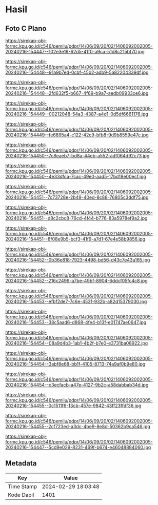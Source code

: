 # Hasil

## Foto C Plano

https://sirekap-obj-formc.kpu.go.id/c546/pemilu/pdpr/14/06/09/20/02/1406092002005-20240216-154447--102e3e19-62d5-41f0-a9ca-51d8c215bf70.jpg

https://sirekap-obj-formc.kpu.go.id/c546/pemilu/pdpr/14/06/09/20/02/1406092002005-20240216-154448--91a9b7ed-0cbf-45b2-adb9-5a82204339df.jpg

https://sirekap-obj-formc.kpu.go.id/c546/pemilu/pdpr/14/06/09/20/02/1406092002005-20240216-154448--2fd632f5-b667-4f69-b9a7-aedb09933ce6.jpg

https://sirekap-obj-formc.kpu.go.id/c546/pemilu/pdpr/14/06/09/20/02/1406092002005-20240216-154449--00212048-54a3-4387-a4d1-0d5df6661176.jpg

https://sirekap-obj-formc.kpu.go.id/c546/pemilu/pdpr/14/06/09/20/02/1406092002005-20240216-154449--fe6895a4-c122-42c9-bfb8-9d9b8559e47c.jpg

https://sirekap-obj-formc.kpu.go.id/c546/pemilu/pdpr/14/06/09/20/02/1406092002005-20240216-154450--7c8eaeb7-bd8a-44eb-a552-adf064d92c73.jpg

https://sirekap-obj-formc.kpu.go.id/c546/pemilu/pdpr/14/06/09/20/02/1406092002005-20240216-154450--4e33dfca-7cac-49e0-aad5-17bd18e00ecf.jpg

https://sirekap-obj-formc.kpu.go.id/c546/pemilu/pdpr/14/06/09/20/02/1406092002005-20240216-154451--7c73728e-2b49-40ed-8c88-76805c3ddf75.jpg

https://sirekap-obj-formc.kpu.go.id/c546/pemilu/pdpr/14/06/09/20/02/1406092002005-20240216-154451--d8c2cbc8-76cd-4f44-b776-83a5978ef9a2.jpg

https://sirekap-obj-formc.kpu.go.id/c546/pemilu/pdpr/14/06/09/20/02/1406092002005-20240216-154451--8f08e9b5-bcf3-41f9-a7d1-67e4e58b9856.jpg

https://sirekap-obj-formc.kpu.go.id/c546/pemilu/pdpr/14/06/09/20/02/1406092002005-20240216-154452--0b36e818-7923-4498-bd56-d43c7e43a165.jpg

https://sirekap-obj-formc.kpu.go.id/c546/pemilu/pdpr/14/06/09/20/02/1406092002005-20240216-154452--216c2499-a7be-49bf-8904-6ddcf05fc4c8.jpg

https://sirekap-obj-formc.kpu.go.id/c546/pemilu/pdpr/14/06/09/20/02/1406092002005-20240216-154453--efbf2de7-7c6e-453f-932b-a82d15379030.jpg

https://sirekap-obj-formc.kpu.go.id/c546/pemilu/pdpr/14/06/09/20/02/1406092002005-20240216-154453--38c5aad6-d868-4fe4-b13f-e01747ae0647.jpg

https://sirekap-obj-formc.kpu.go.id/c546/pemilu/pdpr/14/06/09/20/02/1406092002005-20240216-154454--08a9d4b3-1ab1-4b2f-b7e0-e3731ba08922.jpg

https://sirekap-obj-formc.kpu.go.id/c546/pemilu/pdpr/14/06/09/20/02/1406092002005-20240216-154454--3abf8e68-bb1f-4105-8713-74a9af0b9e80.jpg

https://sirekap-obj-formc.kpu.go.id/c546/pemilu/pdpr/14/06/09/20/02/1406092002005-20240216-154454--c3ecfacb-a47e-4127-9b2c-a58dabbab34d.jpg

https://sirekap-obj-formc.kpu.go.id/c546/pemilu/pdpr/14/06/09/20/02/1406092002005-20240216-154455--0c1511f6-13cb-457e-9842-43ff23ffdf36.jpg

https://sirekap-obj-formc.kpu.go.id/c546/pemilu/pdpr/14/06/09/20/02/1406092002005-20240216-154455--2cf723ed-a3dc-4be9-8e8d-50362b9ca546.jpg

https://sirekap-obj-formc.kpu.go.id/c546/pemilu/pdpr/14/06/09/20/02/1406092002005-20240216-154447--5cd9e029-8231-469f-b674-e46048884060.jpg


## Metadata

| Key        | Value               |
| ---------- | ------------------- |
| Time Stamp | 2024-02-29 18:03:48 |
| Kode Dapil | 1401                |



